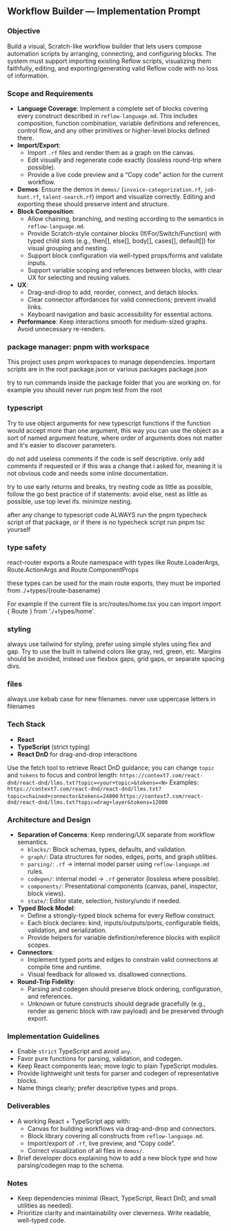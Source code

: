 ## Workflow Builder — Implementation Prompt

### Objective
Build a visual, Scratch-like workflow builder that lets users compose automation scripts by arranging, connecting, and configuring blocks. The system must support importing existing Reflow scripts, visualizing them faithfully, editing, and exporting/generating valid Reflow code with no loss of information.

### Scope and Requirements
- **Language Coverage**: Implement a complete set of blocks covering every construct described in `reflow-language.md`. This includes composition, function combination, variable definitions and references, control flow, and any other primitives or higher-level blocks defined there.
- **Import/Export**:
  - Import `.rf` files and render them as a graph on the canvas.
  - Edit visually and regenerate code exactly (lossless round-trip where possible).
  - Provide a live code preview and a “Copy code” action for the current workflow.
- **Demos**: Ensure the demos in `demos/` (`invoice-categorization.rf`, `job-hunt.rf`, `talent-search.rf`) import and visualize correctly. Editing and exporting these should preserve intent and structure.
- **Block Composition**:
  - Allow chaining, branching, and nesting according to the semantics in `reflow-language.md`.
  - Provide Scratch-style container blocks (If/For/Switch/Function) with typed child slots (e.g., then[], else[], body[], cases[], default[]) for visual grouping and nesting.
  - Support block configuration via well-typed props/forms and validate inputs.
  - Support variable scoping and references between blocks, with clear UX for selecting and reusing values.
- **UX**:
  - Drag-and-drop to add, reorder, connect, and detach blocks.
  - Clear connector affordances for valid connections; prevent invalid links.
  - Keyboard navigation and basic accessibility for essential actions.
- **Performance**: Keep interactions smooth for medium-sized graphs. Avoid unnecessary re-renders.

### package manager: pnpm with workspace
This project uses pnpm workspaces to manage dependencies. Important scripts are in the root package.json or various packages package.json

try to run commands inside the package folder that you are working on. for example you should never run pnpm test from the root

### typescript
Try to use object arguments for new typescript functions if the function would accept more than one argument, this way you can use the object as a sort of named argument feature, where order of arguments does not matter and it's easier to discover parameters.

do not add useless comments if the code is self descriptive. only add comments if requested or if this was a change that i asked for, meaning it is not obvious code and needs some inline documentation.

try to use early returns and breaks, try nesting code as little as possible, follow the go best practice of if statements: avoid else, nest as little as possible, use top level ifs. minimize nesting.

after any change to typescript code ALWAYS run the pnpm typecheck script of that package, or if there is no typecheck script run pnpm tsc yourself


### type safety
react-router exports a Route namespace with types like Route.LoaderArgs, Route.ActionArgs and Route.ComponentProps

these types can be used for the main route exports, they must be imported from ./+types/{route-basename}

For example if the current file is src/routes/home.tsx you can import import { Route } from './+types/home'.

### styling
always use tailwind for styling, prefer using simple styles using flex and gap. Try to use the built in tailwind colors like gray, red, green, etc. Margins should be avoided, instead use flexbox gaps, grid gaps, or separate spacing divs.

### files
always use kebab case for new filenames. never use uppercase letters in filenames

### Tech Stack
- **React**
- **TypeScript** (strict typing)
- **React DnD** for drag-and-drop interactions

Use the fetch tool to retrieve React DnD guidance; you can change `topic` and `tokens` to focus and control length:
`https://context7.com/react-dnd/react-dnd/llms.txt?topic=<your+topic>&tokens=<N>`
Examples:
`https://context7.com/react-dnd/react-dnd/llms.txt?topic=chained+connector&tokens=24000`
`https://context7.com/react-dnd/react-dnd/llms.txt?topic=drag+layer&tokens=12000`

### Architecture and Design
- **Separation of Concerns**: Keep rendering/UX separate from workflow semantics.
  - `blocks/`: Block schemas, types, defaults, and validation.
  - `graph/`: Data structures for nodes, edges, ports, and graph utilities.
  - `parsing/`: `.rf` → internal model parser using `reflow-language.md` rules.
  - `codegen/`: internal model → `.rf` generator (lossless where possible).
  - `components/`: Presentational components (canvas, panel, inspector, block views).
  - `state/`: Editor state, selection, history/undo if needed.
- **Typed Block Model**:
  - Define a strongly-typed block schema for every Reflow construct.
  - Each block declares: kind, inputs/outputs/ports, configurable fields, validation, and serialization.
  - Provide helpers for variable definition/reference blocks with explicit scopes.
- **Connectors**:
  - Implement typed ports and edges to constrain valid connections at compile time and runtime.
  - Visual feedback for allowed vs. disallowed connections.
- **Round-Trip Fidelity**:
  - Parsing and codegen should preserve block ordering, configuration, and references.
  - Unknown or future constructs should degrade gracefully (e.g., render as generic block with raw payload) and be preserved through export.

### Implementation Guidelines
- Enable `strict` TypeScript and avoid `any`.
- Favor pure functions for parsing, validation, and codegen.
- Keep React components lean; move logic to plain TypeScript modules.
- Provide lightweight unit tests for parser and codegen of representative blocks.
- Name things clearly; prefer descriptive types and props.

### Deliverables
- A working React + TypeScript app with:
  - Canvas for building workflows via drag-and-drop and connectors.
  - Block library covering all constructs from `reflow-language.md`.
  - Import/export of `.rf`, live preview, and “Copy code”.
  - Correct visualization of all files in `demos/`.
- Brief developer docs explaining how to add a new block type and how parsing/codegen map to the schema.

### Notes
- Keep dependencies minimal (React, TypeScript, React DnD, and small utilities as needed).
- Prioritize clarity and maintainability over cleverness. Write readable, well-typed code.
